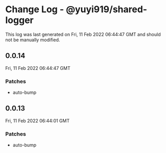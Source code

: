 # Change Log - @yuyi919/shared-logger

This log was last generated on Fri, 11 Feb 2022 06:44:47 GMT and should not be manually modified.

## 0.0.14
Fri, 11 Feb 2022 06:44:47 GMT

### Patches

- auto-bump

## 0.0.13
Fri, 11 Feb 2022 06:44:01 GMT

### Patches

- auto-bump

